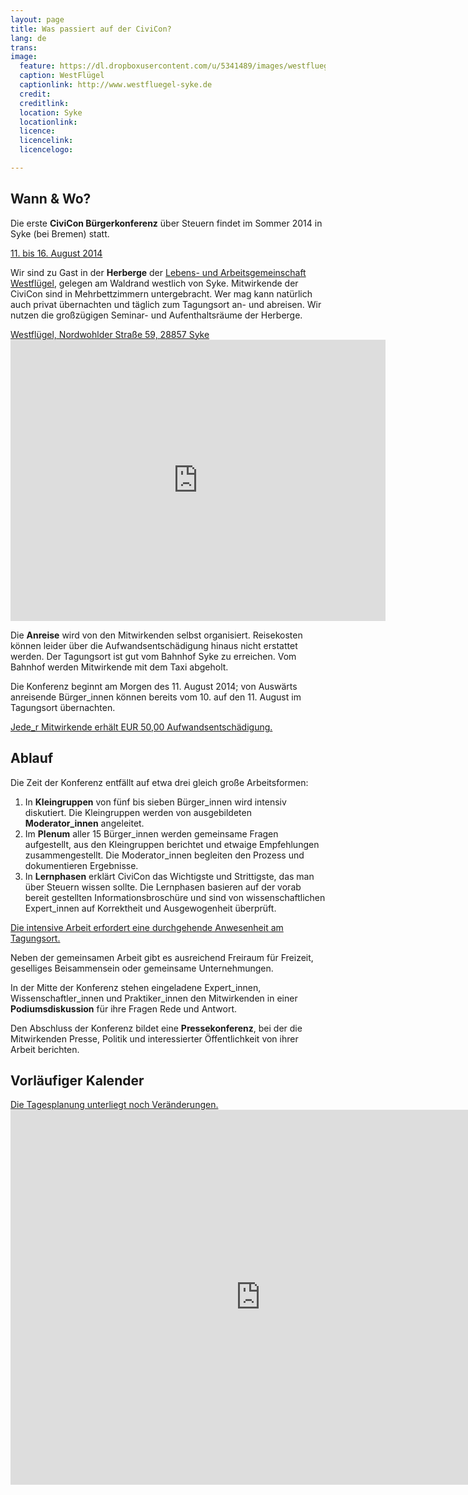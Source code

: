 ```yaml
---
layout: page
title: Was passiert auf der CiviCon?
lang: de
trans:
image:
  feature: https://dl.dropboxusercontent.com/u/5341489/images/westfluegel-a_crop.jpg
  caption: WestFlügel
  captionlink: http://www.westfluegel-syke.de
  credit:
  creditlink:
  location: Syke
  locationlink:
  licence:
  licencelink:
  licencelogo:

---
```


## Wann & Wo?

Die erste **CiviCon Bürgerkonferenz** über Steuern findet im Sommer 2014 in Syke (bei Bremen) statt.

<div markdown="0"><a href="" class="btn btn-info">11. bis 16. August 2014</a></div>

Wir sind zu Gast in der **Herberge** der [Lebens- und Arbeitsgemeinschaft Westflügel](http://www.westfluegel-syke.de), gelegen am Waldrand westlich von Syke.
Mitwirkende der CiviCon sind in Mehrbettzimmern untergebracht.
Wer mag kann natürlich auch privat übernachten und täglich zum Tagungsort an- und abreisen.
Wir nutzen die großzügigen Seminar- und Aufenthaltsräume der Herberge.

<div markdown="0"><a href="" class="btn btn-info">Westflügel, Nordwohlder Straße 59, 28857 Syke</a></div>

<iframe src="https://www.google.com/maps/embed?pb=!1m14!1m8!1m3!1d2406.371634700675!2d8.775694999999999!3d52.905737!3m2!1i1024!2i768!4f13.1!3m3!1m2!1s0x47b0daa7ceaeaf03%3A0xf5dede03a13cc5be!2sLebens-+und+Arbeitsgemeinschaft+Westfl%C3%BCgel!5e0!3m2!1sen!2s!4v1404302539993" width="600" height="450" frameborder="0" style="border:0"></iframe>

Die **Anreise** wird von den Mitwirkenden selbst organisiert.
Reisekosten können leider über die Aufwandsentschädigung hinaus nicht erstattet werden.
Der Tagungsort ist gut vom Bahnhof Syke zu erreichen.
Vom Bahnhof werden Mitwirkende mit dem Taxi abgeholt.

Die Konferenz beginnt am Morgen des 11. August 2014; von Auswärts anreisende Bürger_innen können bereits vom 10. auf den 11. August im Tagungsort übernachten.

<div markdown="0"><a href="" class="btn btn-success">Jede_r Mitwirkende erhält EUR 50,00 Aufwandsentschädigung.</a></div>


<!-- ## Vorbereitungstreffen

Etwa *zwei Wochen vor Konferenzbeginn* findet in Bremen ein abendliches Vorbereitungstreffen statt.
Hier lernen wir einander kennen, besprechen den Ablauf und sammeln Fragen und Ideen für die Konferenz.
Die Mitwirkenden erhalten die Informationsbroschüre zur Vorbereitung.
Außerdem nehmen die Mitwirkenden an einer ersten Umfrage teil.

<div markdown="0"><a href="" class="btn btn-warning">Die Teilnahme am Vorbereitungstreffen ist zwingend erforderlich.</a></div>

Der genaue Termin wird noch - in Absprache mit den Mitwirkenden - bekannt gegeben.
Für das leibliche Wohl ist gesorgt. -->


## Ablauf

Die Zeit der Konferenz entfällt auf etwa drei gleich große Arbeitsformen:

1. In **Kleingruppen** von fünf bis sieben Bürger_innen wird intensiv diskutiert. Die Kleingruppen werden von ausgebildeten **Moderator_innen** angeleitet.  
2. Im **Plenum** aller 15 Bürger_innen werden gemeinsame Fragen aufgestellt, aus den Kleingruppen berichtet und etwaige Empfehlungen zusammengestellt. Die Moderator_innen begleiten den Prozess und dokumentieren Ergebnisse.
3. In **Lernphasen** erklärt CiviCon das Wichtigste und Strittigste, das man über Steuern wissen sollte. Die Lernphasen basieren auf der vorab bereit gestellten Informationsbroschüre und sind von wissenschaftlichen Expert_innen auf Korrektheit und Ausgewogenheit überprüft.

<div markdown="0"><a href="" class="btn btn-warning">Die intensive Arbeit erfordert eine durchgehende Anwesenheit am Tagungsort.</a></div>

Neben der gemeinsamen Arbeit gibt es ausreichend Freiraum für Freizeit, geselliges Beisammensein oder gemeinsame Unternehmungen.

In der Mitte der Konferenz stehen eingeladene Expert_innen, Wissenschaftler_innen und Praktiker_innen den Mitwirkenden in einer **Podiumsdiskussion** für ihre Fragen Rede und Antwort.

Den Abschluss der Konferenz bildet eine **Pressekonferenz**, bei der die Mitwirkenden Presse, Politik und interessierter Öffentlichkeit von ihrer Arbeit berichten.


## Vorläufiger Kalender

<div markdown="0"><a href="" class="btn btn-danger">Die Tagesplanung unterliegt noch Veränderungen.</a></div>

<iframe src="https://www.google.com/calendar/embed?showTitle=0&amp;showNav=0&amp;showTabs=0&amp;showCalendars=0&amp;mode=WEEK&amp;height=600&amp;wkst=1&amp;bgcolor=%23FFFFFF&amp;src=th0vdc8n2321nej334l8rhnfqg%40group.calendar.google.com&amp;color=%232952A3&amp;ctz=Europe%2FBerlin&dates=20140810%2F20140816" style=" border-width:0 " width="800" height="600" frameborder="0" scrolling="no"></iframe>
